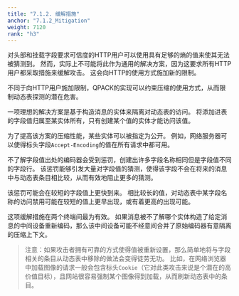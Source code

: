 ```yaml
---
title: "7.1.2. 缓解措施"
anchor: "7.1.2_Mitigation"
weight: 7120
rank: "h3"
---
```


对头部和挂载字段要求可信度的HTTP用户可以使用具有足够的熵的值来使其无法被猜测到。
然而，实际上不可能将此作为通用的解决方案，因为这要求所有HTTP用户都采取措施来缓解攻击。
这会向HTTP的使用方式施加新的限制。

不同于向HTTP用户施加限制，QPACK的实现可以约束压缩的使用方式，从而限制动态表探测的潜在危害。

一项理想的解决方案是基于构造消息的实体来隔离对动态表的访问。
将添加进表的字段值归属至某实体所有，只有创建某个值的实体才能访问该值。

为了提高该方案的压缩性能，某些实体可以被指定为公开。
例如，网络服务器可以使得标头字段`Accept-Encoding`的值在所有请求中都可用。

不了解字段值出处的编码器会受到惩罚，创建出许多字段名称相同但是字段值不同的字段行。
该惩罚能够引发大量对字段值的猜测，使得该字段不会在将来的消息中与动态表条目相比较，从而有效地阻止更多的猜测。

该惩罚可能会在较短的字段值上更快到来。
相比较长的值，对动态表中某字段名称的访问禁用可能在较短的值上更早出现，或有着更高的出现可能。

这项缓解措施在两个终端间最为有效。
如果消息被不了解哪个实体构造了给定消息的中间设备重新编码，那么该中间设备可能不经意间合并了原始编码器有意隔离的压缩上下文。

> 注意：如果攻击者拥有可靠的方式使得值被重新设置，那么简单地将与字段相关的条目从动态表中移除的做法会变得徒劳无功。
比如，在网络浏览器中加载图像的请求一般会包含标头`Cookie`（它对此类攻击来说是个潜在的高价值目标），且网站很容易强制某个图像得到加载，从而刷新动态表中的条目。
